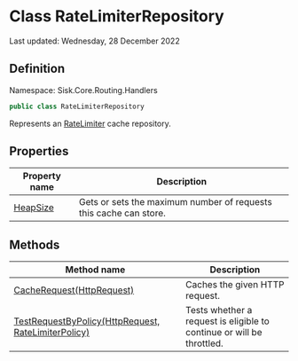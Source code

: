 # Class RateLimiterRepository
Last updated: Wednesday, 28 December 2022

## Definition
Namespace: Sisk.Core.Routing.Handlers

```csharp
public class RateLimiterRepository
```

Represents an [RateLimiter](/spec/Sisk/Core/Routing/Handlers/RateLimiter) cache repository.

## Properties

| Property name | Description |
| --- | --- |
| [HeapSize](/spec/Sisk/Core/Routing/Handlers/RateLimiterRepository/HeapSize) | Gets or sets the maximum number of requests this cache can store. | 

## Methods

| Method name | Description |
| --- | --- |
| [CacheRequest(HttpRequest)](/spec/Sisk/Core/Routing/Handlers/RateLimiterRepository/CacheRequest--HttpRequest) | Caches the given HTTP request. | 
| [TestRequestByPolicy(HttpRequest, RateLimiterPolicy)](/spec/Sisk/Core/Routing/Handlers/RateLimiterRepository/TestRequestByPolicy--HttpRequest-RateLimiterPolicy) | Tests whether a request is eligible to continue or will be throttled. | 

